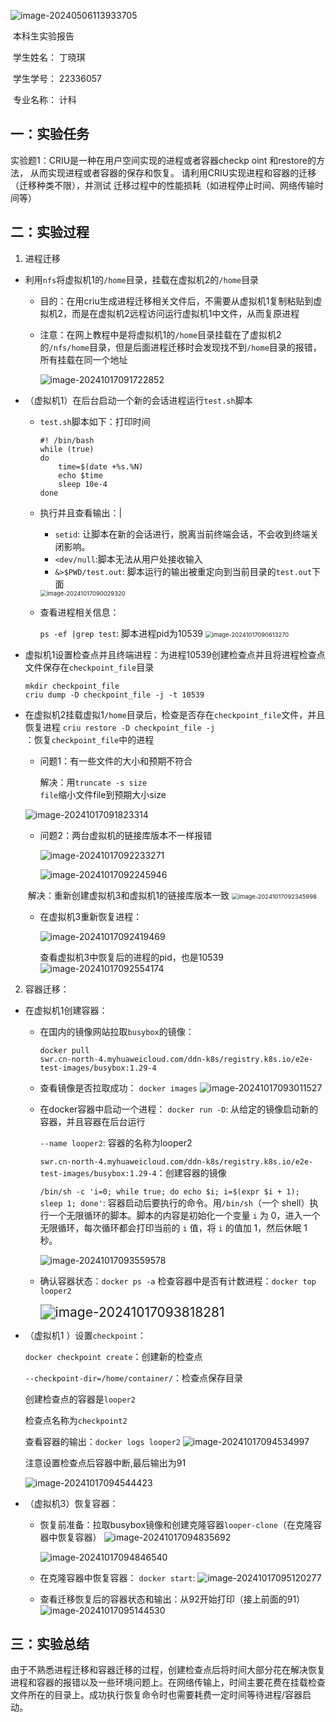![image-20240506113933705](C:\Users\丁晓琪\AppData\Roaming\Typora\typora-user-images\image-20240506113933705.png)

 

 

​												本科生实验报告

​										学生姓名：      丁晓琪

​										学生学号：       22336057

​										专业名称：	计科

## 一：实验任务

实验题1：CRIU是一种在用户空间实现的进程或者容器checkp oint 和restore的方法， 从而实现进程或者容器的保存和恢复。 请利用CRIU实现进程和容器的迁移（迁移种类不限），并测试 迁移过程中的性能损耗（如进程停止时间、网络传输时间等）

## 二：实验过程

1. 进程迁移

* 利用<code>nfs</code>将虚拟机1的<code>/home</code>目录，挂载在虚拟机2的<code>/home</code>目录

  * 目的：在用criu生成进程迁移相关文件后，不需要从虚拟机1复制粘贴到虚拟机2，而是在虚拟机2远程访问运行虚拟机1中文件，从而复原进程

  * 注意：在网上教程中是将虚拟机1的<code>/home</code>目录挂载在了虚拟机2的<code>/nfs/home</code>目录，但是后面进程迁移时会发现找不到<code>/home</code>目录的报错，所有挂载在同一个地址

    ![image-20241017091722852](C:\Users\丁晓琪\AppData\Roaming\Typora\typora-user-images\image-20241017091722852.png)

* （虚拟机1）在后台启动一个新的会话进程运行<code>test.sh</code>脚本

  * <code>test.sh</code>脚本如下：打印时间

    ```shell
    #! /bin/bash
    while (true)
    do
    	time=$(date +%s.%N)
        echo $time
    	sleep 10e-4
    done
    ```

  * 执行并且查看输出：|

    * <code>setid</code>: 让脚本在新的会话进行，脱离当前终端会话，不会收到终端关闭影响。
    * <code><dev/null</code>:脚本无法从用户处接收输入
    * <code>&>$PWD/test.out</code>: 脚本运行的输出被重定向到当前目录的<code>test.out</code>下面

    <img src="C:\Users\丁晓琪\AppData\Roaming\Typora\typora-user-images\image-20241017090029320.png" alt="image-20241017090029320" style="zoom:67%;" />

  * 查看进程相关信息：

    <code>ps -ef |grep test</code>: 脚本进程pid为10539		<img src="C:\Users\丁晓琪\AppData\Roaming\Typora\typora-user-images\image-20241017090613270.png" alt="image-20241017090613270" style="zoom:67%;" />

* 虚拟机1设置检查点并且终端进程：为进程10539创建检查点并且将进程检查点文件保存在<code>checkpoint_file</code>目录

  ```shell
  mkdir checkpoint_file
  criu dump -D checkpoint_file -j -t 10539
  ```

* 在虚拟机2挂载虚拟1<code>/home</code>目录后，检查是否存在<code>checkpoint_file</code>文件，并且恢复进程
  <code>criu restore -D checkpoint_file -j </code>：恢复<code>checkpoint_file</code>中的进程

  * 问题1：有一些文件的大小和预期不符合

    解决：用<code>truncate -s size file</code>缩小文件file到预期大小size           

  ![image-20241017091823314](C:\Users\丁晓琪\AppData\Roaming\Typora\typora-user-images\image-20241017091823314.png)

  * 问题2：两台虚拟机的链接库版本不一样报错

    ![image-20241017092233271](C:\Users\丁晓琪\AppData\Roaming\Typora\typora-user-images\image-20241017092233271.png)

    ![image-20241017092245946](C:\Users\丁晓琪\AppData\Roaming\Typora\typora-user-images\image-20241017092245946.png)

  ​        解决：重新创建虚拟机3和虚拟机1的链接库版本一致
  ​       <img src="C:\Users\丁晓琪\AppData\Roaming\Typora\typora-user-images\image-20241017092345998.png" alt="image-20241017092345998" style="zoom:67%;" />

  * 在虚拟机3重新恢复进程：

    ![image-20241017092419469](C:\Users\丁晓琪\AppData\Roaming\Typora\typora-user-images\image-20241017092419469.png)

    查看虚拟机3中恢复后的进程的pid，也是10539
    ![image-20241017092554174](C:\Users\丁晓琪\AppData\Roaming\Typora\typora-user-images\image-20241017092554174.png)

2. 容器迁移：

* 在虚拟机1创建容器：

  * 在国内的镜像网站拉取<code>busybox</code>的镜像：

     <code>docker pull swr.cn-north-4.myhuaweicloud.com/ddn-k8s/registry.k8s.io/e2e-test-images/busybox:1.29-4</code>

  * 查看镜像是否拉取成功：
    <code>docker images</code>
    ![image-20241017093011527](C:\Users\丁晓琪\AppData\Roaming\Typora\typora-user-images\image-20241017093011527.png)

  * 在docker容器中启动一个进程：
    <code>docker run -D</code>: 从给定的镜像启动新的容器，并且容器在后台运行

    <code>--name looper2</code>: 容器的名称为looper2

    <code>swr.cn-north-4.myhuaweicloud.com/ddn-k8s/registry.k8s.io/e2e-test-images/busybox:1.29-4</code>：创建容器的镜像

    `/bin/sh -c 'i=0; while true; do echo $i; i=$(expr $i + 1); sleep 1; done'`: 容器启动后要执行的命令。用`/bin/sh`（一个 shell）执行一个无限循环的脚本。脚本的内容是初始化一个变量 `i` 为 0，进入一个无限循环，每次循环都会打印当前的 `i` 值，将 `i` 的值加 1，然后休眠 1 秒。

    ![image-20241017093559578](C:\Users\丁晓琪\AppData\Roaming\Typora\typora-user-images\image-20241017093559578.png)

  * 确认容器状态：<code>docker ps -a</code>
    检查容器中是否有计数进程：<code>docker top looper2</code>

    <img src="C:\Users\丁晓琪\AppData\Roaming\Typora\typora-user-images\image-20241017093818281.png" alt="image-20241017093818281" style="zoom:150%;" />

* （虚拟机1 ）设置<code>checkpoint</code>：

  <code>docker checkpoint create</code>：创建新的检查点

  <code>--checkpoint-dir=/home/container/</code>：检查点保存目录

  创建检查点的容器是<code>looper2</code>

  检查点名称为<code>checkpoint2</code>

  查看容器的输出：<code>docker logs looper2</code>
  ![image-20241017094534997](C:\Users\丁晓琪\AppData\Roaming\Typora\typora-user-images\image-20241017094534997.png)

  注意设置检查点后容器中断,最后输出为91

  ![image-20241017094544423](C:\Users\丁晓琪\AppData\Roaming\Typora\typora-user-images\image-20241017094544423.png)

* （虚拟机3）恢复容器：

  * 恢复前准备：拉取busybox镜像和创建克隆容器<code>looper-clone</code>（在克隆容器中恢复容器）
    ![image-20241017094835692](C:\Users\丁晓琪\AppData\Roaming\Typora\typora-user-images\image-20241017094835692.png)

    ![image-20241017094846540](C:\Users\丁晓琪\AppData\Roaming\Typora\typora-user-images\image-20241017094846540.png)

  * 在克隆容器中恢复容器：
    <code>docker start</code>:
    ![image-20241017095120277](C:\Users\丁晓琪\AppData\Roaming\Typora\typora-user-images\image-20241017095120277.png)
  * 查看迁移恢复后的容器状态和输出：从92开始打印（接上前面的91）
    ![image-20241017095144530](C:\Users\丁晓琪\AppData\Roaming\Typora\typora-user-images\image-20241017095144530.png)

## 三：实验总结

由于不熟悉进程迁移和容器迁移的过程，创建检查点后将时间大部分花在解决恢复进程和容器的报错以及一些环境问题上。在网络传输上，时间主要花费在挂载检查文件所在的目录上。成功执行恢复命令时也需要耗费一定时间等待进程/容器启动。
